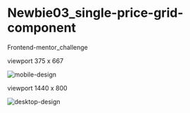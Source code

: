 # Newbie03_single-price-grid-component
Frontend-mentor_challenge

viewport 375 x 667

![mobile-design](https://user-images.githubusercontent.com/63480084/111494310-1de0b880-871d-11eb-98e6-8ab096d04746.jpg)

viewport 1440 x 800

![desktop-design](https://user-images.githubusercontent.com/63480084/111494239-11f4f680-871d-11eb-94ce-7eaa2c93ee7b.jpg)

